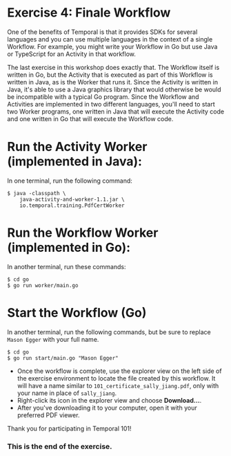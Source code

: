 # Exercise 4: Finale Workflow

One of the benefits of Temporal is that it provides SDKs for several
languages and you can use multiple languages in the context of a single
Workflow. For example, you might write your Workflow in Go but use
Java or TypeScript for an Activity in that workflow.

The last exercise in this workshop does exactly that. The Workflow
itself is written in Go, but the Activity that is executed as part
of this Workflow is written in Java, as is the Worker that runs it.
Since the Activity is written in Java, it's able to use a Java graphics
library that would otherwise be would be incompatible with a typical
Go program. Since the Workflow and Activities are implemented in two
different languages, you'll need to start two Worker programs, one
written in Java that will execute the Activity code and one written
in Go that will execute the Workflow code.

# Run the Activity Worker (implemented in Java):

In one terminal, run the following command:

```
$ java -classpath \
    java-activity-and-worker-1.1.jar \
    io.temporal.training.PdfCertWorker
```

# Run the Workflow Worker (implemented in Go):

In another terminal, run these commands:

```
$ cd go
$ go run worker/main.go
```

# Start the Workflow (Go)

In another terminal, run the following commands,
but be sure to replace `Mason Egger` with your
full name.

```
$ cd go
$ go run start/main.go "Mason Egger"
```

- Once the workflow is complete, use the explorer
  view on the left side of the exercise environment
  to locate the file created by this workflow. It
  will have a name similar to `101_certificate_sally_jiang.pdf`,
  only with your name in place of `sally_jiang`.
- Right-click its icon in the explorer view and choose
  **Download...**.
- After you've downloading it to your
  computer, open it with your preferred PDF viewer.

Thank you for participating in Temporal 101!

### This is the end of the exercise.
